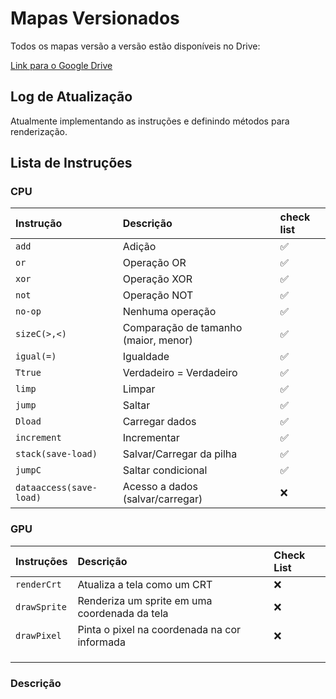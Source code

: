 # Mapas Versionados

Todos os mapas versão a versão estão disponíveis no Drive:

[Link para o Google Drive](https://drive.google.com/drive/folders/1Ebdu63KJPf-L2AKmwXlmZI4NaxptC99T?usp=sharing)

## Log de Atualização

Atualmente implementando as instruções e definindo métodos para renderização.

## Lista de Instruções

### CPU

| Instrução | Descrição                                  | check list |
| :-------- | :----------------------------------------- | :------------ |
| `add`     | Adição                                     | ✅            |
| `or`      | Operação OR                                | ✅            |
| `xor`     | Operação XOR                               | ✅            |
| `not`     | Operação NOT                               | ✅            |
| `no-op`   | Nenhuma operação                           | ✅            |
| `sizeC(>,<)` | Comparação de tamanho (maior, menor)     | ✅            |
| `igual(=)`| Igualdade                                  | ✅            |
| `Ttrue`   | Verdadeiro = Verdadeiro                    | ✅            |
| `limp`    | Limpar                                     | ✅            |
| `jump`    | Saltar                                     | ✅            |
| `Dload`   | Carregar dados                             | ✅            |
| `increment` | Incrementar                                | ✅            |
| `stack(save-load)` | Salvar/Carregar da pilha                 | ✅            |
| `jumpC`   | Saltar condicional                         | ✅            |
| `dataaccess(save-load)` | Acesso a dados (salvar/carregar)       | ❌            |

### GPU

| Instruções  | Descrição                                       | Check List |
| :---------- | :---------------------------------------------- | :--------- |
| `renderCrt` | Atualiza a tela como um CRT                    | ❌         |
| `drawSprite`| Renderiza um sprite em uma coordenada da tela | ❌         |
| `drawPixel` | Pinta o pixel na coordenada na cor informada   | ❌         |
|             |                                                 |            |
|             |                                                 |            |
|             |                                                 |            |

### Descrição